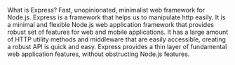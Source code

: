 What is Express?
Fast, unopinionated, minimalist web framework for Node.js.
Express is a framework that helps us to manipulate http easily. It is a minimal and flexible Node.js web application
framework that provides robust set of features for web and mobile applications. 
It has a large amount of HTTP utility methods and middleware that are easily accessible, creating a robust API is
quick and easy. 
Express provides a thin layer of fundamental web application features, without obstructing Node.js features.

